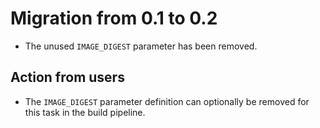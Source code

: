 # Migration from 0.1 to 0.2

- The unused `IMAGE_DIGEST` parameter has been removed.

## Action from users

- The `IMAGE_DIGEST` parameter definition can optionally be removed for this task in the build pipeline.
